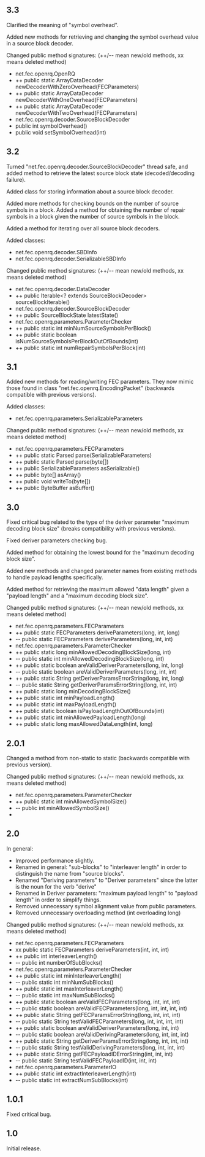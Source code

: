 ## 3.3

Clarified the meaning of "symbol overhead".

Added new methods for retrieving and changing the symbol overhead value in
a source block decoder.

Changed public method signatures:
(++/-- mean new/old methods, xx means deleted method)
* net.fec.openrq.OpenRQ
 * ++ public static ArrayDataDecoder newDecoderWithZeroOverhead(FECParameters)
 * ++ public static ArrayDataDecoder newDecoderWithOneOverhead(FECParameters)
 * ++ public static ArrayDataDecoder newDecoderWithTwoOverhead(FECParameters)
* net.fec.openrq.decoder.SourceBlockDecoder
 * public int symbolOverhead()
 * public void setSymbolOverhead(int)

## 3.2

Turned "net.fec.openrq.decoder.SourceBlockDecoder" thread safe, and added
method to retrieve the latest source block state (decoded/decoding failure).

Added class for storing information about a source block decoder.

Added more methods for checking bounds on the number of source symbols in a
block. Added a method for obtaining the number of repair symbols in a block
given the number of source symbols in the block.

Added a method for iterating over all source block decoders.

Added classes:
* net.fec.openrq.decoder.SBDInfo
* net.fec.openrq.decoder.SerializableSBDInfo

Changed public method signatures:
(++/-- mean new/old methods, xx means deleted method)
* net.fec.openrq.decoder.DataDecoder
 * ++ public Iterable<? extends SourceBlockDecoder> sourceBlockIterable()
* net.fec.openrq.decoder.SourceBlockDecoder
 * ++ public SourceBlockState latestState()
* net.fec.openrq.parameters.ParameterChecker
 * ++ public static int minNumSourceSymbolsPerBlock()
 * ++ public static boolean isNumSourceSymbolsPerBlockOutOfBounds(int)
 * ++ public static int numRepairSymbolsPerBlock(int)

## 3.1

Added new methods for reading/writing FEC parameters. They now mimic those
found in class "net.fec.openrq.EncodingPacket" (backwards compatible with
previous versions).

Added classes:
* net.fec.openrq.parameters.SerializableParameters

Changed public method signatures:
(++/-- mean new/old methods, xx means deleted method)
* net.fec.openrq.parameters.FECParameters
 * ++ public static Parsed<FECParameters> parse(SerializableParameters)
 * ++ public static Parsed<FECParameters> parse(byte[])
 * ++ public SerializableParameters asSerializable()
 * ++ public byte[] asArray()
 * ++ public void writeTo(byte[])
 * ++ public ByteBuffer asBuffer()

## 3.0

Fixed critical bug related to the type of the deriver parameter "maximum
decoding block size" (breaks compatibility with previous versions).

Fixed deriver parameters checking bug.

Added method for obtaining the lowest bound for the "maximum decoding block
size".

Added new methods and changed parameter names from existing methods to handle
payload lengths specifically.

Added method for retrieving the maximum allowed "data length" given a "payload
length" and a "maximum decoding block size".

Changed public method signatures:
(++/-- mean new/old methods, xx means deleted method)
* net.fec.openrq.parameters.FECParameters
 * ++ public static FECParameters deriveParameters(long, int, long)
 * -- public static FECParameters deriveParameters(long, int, int)
* net.fec.openrq.parameters.ParameterChecker
 * ++ public static long minAllowedDecodingBlockSize(long, int)
 * -- public static int minAllowedDecodingBlockSize(long, int)
 * ++ public static boolean areValidDeriverParameters(long, int, long)
 * -- public static boolean areValidDeriverParameters(long, int, int)
 * ++ public static String getDeriverParamsErrorString(long, int, long)
 * -- public static String getDeriverParamsErrorString(long, int, int)
 * ++ public static long minDecodingBlockSize()
 * ++ public static int minPayloadLength()
 * ++ public static int maxPayloadLength()
 * ++ public static boolean isPayloadLengthOutOfBounds(int)
 * ++ public static int minAllowedPayloadLength(long)
 * ++ public static long maxAllowedDataLength(int, long)

## 2.0.1

Changed a method from non-static to static (backwards compatible with previous
version).

Changed public method signatures:
(++/-- mean new/old methods, xx means deleted method)
* net.fec.openrq.parameters.ParameterChecker
 * ++ public static int minAllowedSymbolSize()
 * -- public int minAllowedSymbolSize()
 * 


## 2.0

In general:
- Improved performance slightly.
- Renamed in general: "sub-blocks" to "interleaver length" in order to
distinguish the name from "source blocks".
- Renamed "Deriving parameters" to "Deriver parameters" since the latter is the
noun for the verb "derive"
- Renamed in Deriver parameters: "maximum payload length" to "payload length" in
order to simplify things.
- Removed unnecessary symbol alignment value from public parameters.
- Removed unnecessary overloading method (int overloading long)

Changed public method signatures:
(++/-- mean new/old methods, xx means deleted method)
* net.fec.openrq.parameters.FECParameters
 * xx public static FECParameters deriveParameters(int, int, int)
 * ++ public int interleaverLength()
 * -- public int numberOfSubBlocks()
* net.fec.openrq.parameters.ParameterChecker
 * ++ public static int minInterleaverLength()
 * -- public static int minNumSubBlocks()
 * ++ public static int maxInterleaverLength()
 * -- public static int maxNumSubBlocks()
 * ++ public static boolean areValidFECParameters(long, int, int, int)
 * -- public static boolean areValidFECParameters(long, int, int, int, int)
 * ++ public static String getFECParamsErrorString(long, int, int, int)
 * -- public static String testValidFECParameters(long, int, int, int, int)
 * ++ public static boolean areValidDeriverParameters(long, int, int)
 * -- public static boolean areValidDerivingParameters(long, int, int, int)
 * ++ public static String getDeriverParamsErrorString(long, int, int, int)
 * -- public static String testValidDerivingParameters(long, int, int, int)
 * ++ public static String getFECPayloadIDErrorString(int, int, int)
 * -- public static String testValidFECPayloadID(int, int, int)
* net.fec.openrq.parameters.ParameterIO
 * ++ public static int extractInterleaverLength(int)
 * -- public static int extractNumSubBlocks(int)


## 1.0.1

Fixed critical bug.


## 1.0

Initial release.
